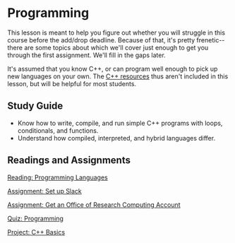 ---
---

# Programming

This lesson is meant to help you figure out whether you will struggle in this course before the add/drop deadline. Because of that, it's pretty frenetic--there are some topics about which we'll cover just enough to get you through the first assignment. We'll fill in the gaps later.

It's assumed that you know C++, or can program well enough to pick up new languages on your own. The [C++ resources](../resources.md#c) thus aren't included in this lesson, but will be helpful for most students.

## Study Guide

- Know how to write, compile, and run simple C++ programs with loops, conditionals, and functions.
- Understand how compiled, interpreted, and hybrid languages differ.

## Readings and Assignments

[Reading: Programming Languages](../readings/programming-languages.md)

[Assignment: Set up Slack](../assignments/slack.md)

[Assignment: Get an Office of Research Computing Account](../assignments/get-account.md)

[Quiz: Programming](https://byu.instructure.com/courses/21221/assignments/811193)

[Project: C++ Basics](../project/phase1.md)
